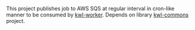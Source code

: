 This project publishes job to AWS SQS at regular interval in cron-like manner to be consumed by [kwl-worker](https://github.com/joseph0915566/kwl-worker).
Depends on library [kwl-commons](https://github.com/joseph0915566/kwl-commons) project.
